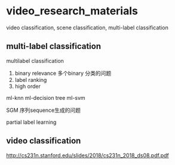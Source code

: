 # video_research_materials
video classification, scene classification, multi-label classification





## multi-label classification

multilabel classification

1. binary relevance  多个binary 分类的问题
2. label ranking
3. high order

ml-knn
ml-decision tree
ml-svm

SGM  序列sequence生成的问题



partial label learning




## video classification
http://cs231n.stanford.edu/slides/2018/cs231n_2018_ds08.pdf.pdf

